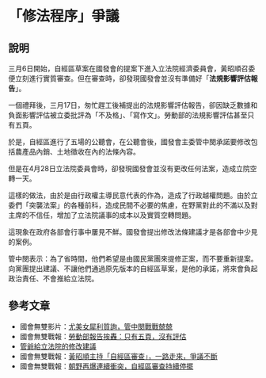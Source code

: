 # 「修法程序」爭議

## 說明

三月6日開始，自經區草案在國發會的提案下進入立法院經濟委員會，黃昭順召委便立刻進行實質審查。但在審查時，卻發現國發會並沒有準備好「**法規影響評估報告**」。

一個禮拜後，三月17日，匆忙趕工後補提出的法規影響評估報告，卻因缺乏數據和負面影響評估被立委批評為「不及格」、「寫作文」。勞動部的法規影響評估甚至只有五頁。

於是，自經區進行了五場的公聽會，在公聽會後，國發會主委管中閔承諾要修改包括農產品內銷、土地徵收在內的法條內容。

但是在4月28日立法院委員會時，卻發現國發會並沒有更改任何法案，造成立院空轉一天。

這樣的做法，由於是由行政權主導民意代表的作為，造成了行政越權問題。由於立委們「突襲法案」的各種前科，造成民間不必要的焦慮，在野黨對此的不滿以及對主席的不信任，增加了立法院議事的成本以及實質空轉問題。

這現象在政府各部會行事中屢見不鮮。國發會提出修改法條建議才是各部會中少見的案例。

管中閔表示：為了省時間，他們希望是由國民黨團來提修正案，而不要重新提案。向黨團提出建議、不讓他們通過原先版本的自經區草案，是他的承諾，將來會負起政治責任、不會推給立法院。

## 參考文章

* 國會無雙影片：[尤美女犀利質詢，管中閔戰戰兢兢](https://www.youtube.com/watch?v=-ie895yjxNM)
* 國會無雙戰報：[​勞動部報告挨轟：只有五頁，沒有評估](http://musou.tw/news/10)
* [管爺給立法院的修改建議](http://www.fepz.org.tw/att/files/20140428%E7%A4%BA%E7%AF%84%E5%8D%80%E6%A2%9D%E4%BE%8B%E4%BF%AE%E6%AD%A3%E5%BB%BA%E8%AD%B0_1.pdf)
* 國會無雙戰報：[黃昭順主持「自經區審查」，一路走來，爭議不斷](http://musou.tw/news/25)
* 國會無雙戰報：[朝野再爆連續衝突，自經區審查持續停擺](http://musou.tw/news/38)

